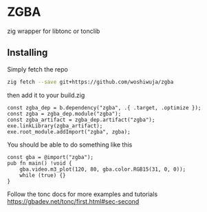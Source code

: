 # ZGBA

zig wrapper for libtonc or tonclib

## Installing

Simply fetch the repo

```bash
zig fetch --save git+https://github.com/woshiwuja/zgba
```

then add it to your build.zig

```zig
const zgba_dep = b.dependency("zgba", .{ .target, .optimize });
const zgba = zgba_dep.module("zgba");
const zgba_artifact = zgba_dep.artifact("zgba");
exe.linkLibrary(zgba_artifact);
exe.root_module.addImport("zgba", zgba);
```

You should be able to do something like this

```zig
const gba = @import("zgba");
pub fn main() !void {
    gba.video.m3_plot(120, 80, gba.color.RGB15(31, 0, 0));
    while (true) {}
}
```

Follow the tonc docs for more examples and tutorials https://gbadev.net/tonc/first.html#sec-second